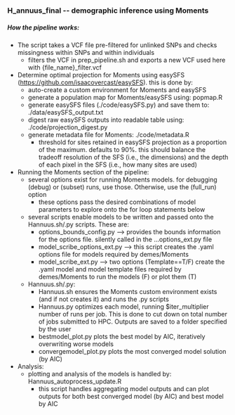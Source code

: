 ### H_annuus_final -- demographic inference using Moments

##### How the pipeline works:
 - The script takes a VCF file pre-filtered for unlinked SNPs and checks missingness within SNPs and within individuals
    - filters the VCF in prep_pipeline.sh and exports a new VCF used here with {file_name}_filter.vcf
 - Determine optimal projection for Moments using easySFS (https://github.com/isaacovercast/easySFS). this is done by:
    - auto-create a custom environment for Moments and easySFS
    - generate a population map for Moments/easySFS using: popmap.R
    - generate easySFS files (./code/easySFS.py) and save them to: ./data/easySFS_output.txt
    - digest raw easySFS outputs into readable table using: ./code/projection_digest.py
    - generate metadata file for Moments: ./code/metadata.R
        - threshold for sites retained in easySFS projection as a proportion of the maximum. defaults to 90%. this should balance the tradeoff resolution of the SFS (i.e., the dimensions) and the depth of each pixel in the SFS (i.e., how many sites are used)
 - Running the Moments section of the pipeline:
    - several options exist for running Moments models. for debugging (debug) or (subset) runs, use those. Otherwise, use the (full_run) option
        - these options pass the desired combinations of model parameters to explore onto the for loop statements below
    - several scripts enable models to be written and passed onto the Hannuus.sh/.py scripts. These are:
        - options_bounds_config.py --> provides the bounds information for the options file. silently called in the ...options_ext.py file
        - model_scribe_options_ext.py --> this script creates the .yaml options file for models required by demes/Moments
        - model_scribe_ext.py --> two options (Template==T/F) create the .yaml model and model template files required by demes/Moments to run the models (F) or plot them (T)
    - Hannuus.sh/.py:
        - Hannuus.sh ensures the Moments custom environment exists (and if not creates it) and runs the .py scripts
        - Hannuus.py optimizes each model, running $iter_multiplier number of runs per job. This is done to cut down on total number of jobs submitted to HPC. Outputs are saved to a folder specified by the user
        - bestmodel_plot.py plots the best model by AIC, iteratively overwriting worse models
        - convergemodel_plot.py plots the most converged model solution (by AIC)
 - Analysis:
    - plotting and analysis of the models is handled by: Hannuus_autoprocess_update.R
        - this script handles aggregating model outputs and can plot outputs for both best converged model (by AIC) and best model by AIC


 

